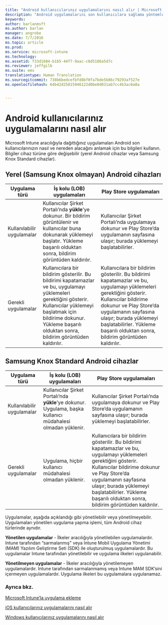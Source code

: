 ```yaml
---
title: "Android kullanıcılarınız uygulamalarını nasıl alır | Microsoft Intune"
description: "Android uygulamalarını son kullanıcılara sağlama yöntemleri"
keywords: 
author: barlanmsft
ms.author: barlan
manager: angrobe
ms.date: 7/7/2016
ms.topic: article
ms.prod: 
ms.service: microsoft-intune
ms.technology: 
ms.assetid: f33d1684-b1b5-44f7-9aac-c6d5186a5d7c
ms.reviewer: jeffgilb
ms.suite: ems
translationtype: Human Translation
ms.sourcegitcommit: 738b6bedcefbfd8bf0fa7bde5b86c79293af527e
ms.openlocfilehash: 64b42d25815946122d0be0d031ab7cc4b3ac6a8a


---
```



# <a name="how-your-android-users-get-their-apps"></a>Android kullanıcılarınız uygulamalarını nasıl alır
Microsoft Intune aracılığıyla dağıttığınız uygulamaları Android son kullanıcılarınızın nasıl ve nereden alacağını anlamak için bu bilgileri kullanın. Bilgiler cihaz türüne göre değişebilir (yerel Android cihazlar veya Samsung Knox Standard cihazlar).

## <a name="native-nonsamsung-knox-android-devices"></a>Yerel (Samsung Knox olmayan) Android cihazları

| Uygulama türü | İş kolu (LOB) uygulamaları | Play Store uygulamaları  |
| ------------- |-------------| -----|
| Kullanılabilir uygulamalar      | Kullanıcılar Şirket Portalı’nda **yükle**’ye dokunur. Bir bildirim görüntülenir ve kullanıcılar buna dokunarak yüklemeyi başlatır. Yükleme başarılı olduktan sonra, bildirim görüntüden kaldırılır. | Kullanıcılar Şirket Portalı’nda uygulamaya dokunur ve Play Store’da uygulamanın sayfasına ulaşır; burada yüklemeyi başlatabilirler.|
| Gerekli uygulamalar      | Kullanıcılara bir bildirim gösterilir. Bu bildirimi kapatamazlar ve bu, uygulamayı yüklemeleri gerektiğini gösterir. Kullanıcılar yüklemeyi başlatmak için bildirime dokunur. Yükleme başarılı olduktan sonra, bildirim görüntüden kaldırılır.    | Kullanıcılara bir bildirim gösterilir. Bu bildirimi kapatamazlar ve bu, uygulamayı yüklemeleri gerektiğini gösterir. Kullanıcılar bildirime dokunur ve Play Store’da uygulamanın sayfasına ulaşır; burada yüklemeyi başlatabilirler. Yükleme başarılı olduktan sonra, bildirim görüntüden kaldırılır. |

## <a name="samsung-knox-standard-android-devices"></a>Samsung Knox Standard Android cihazlar

| Uygulama türü | İş kolu (LOB) uygulamaları | Play Store uygulamaları  |
| ------------- |-------------| -----|
| Kullanılabilir uygulamalar      | Kullanıcılar Şirket Portalı’nda **yükle**’ye dokunur. Uygulama, başka kullanıcı müdahalesi olmadan yüklenir. | Kullanıcılar Şirket Portalı’nda uygulamaya dokunur ve Play Store’da uygulamanın sayfasına ulaşır; burada yüklemeyi başlatabilirler.|
| Gerekli uygulamalar      | Uygulama, hiçbir kullanıcı müdahalesi olmadan yüklenir.    | Kullanıcılara bir bildirim gösterilir. Bu bildirimi kapatamazlar ve bu, uygulamayı yüklemeleri gerektiğini gösterir. Kullanıcılar bildirime dokunur ve Play Store’da uygulamanın sayfasına ulaşır; burada yüklemeyi başlatabilirler. Yükleme başarılı olduktan sonra, bildirim görüntüden kaldırılır. |

Uygulamalar, aşağıda açıklandığı gibi yönetilebilir veya yönetilmeyebilir. Uygulamaları yönetilen uygulama yapma işlemi, tüm Android cihaz türlerinde aynıdır.

**Yönetilen uygulamalar** - İlkeler aracılığıyla yönetilebilen uygulamalardır. Intune tarafından “sarmalanmış" veya Intune Mobil Uygulama Yönetimi (MAM) Yazılım Geliştirme Seti (SDK) ile oluşturulmuş uygulamalardır. Bu uygulamalar Intune tarafından yönetilebilir ve uygulama ilkeleri uygulanabilir.

**Yönetilmeyen uygulamalar** - İlkeler aracılığıyla yönetilemeyen uygulamalardır. Intune tarafından sarmalanmamış veya Intune MAM SDK’sini içermeyen uygulamalardır. Uygulama ilkeleri bu uygulamalara uygulanamaz.

### <a name="see-also"></a>Ayrıca bkz.
[Microsoft Intune’la uygulama ekleme](/intune/deploy-use/add-apps)

[iOS kullanıcılarınız uygulamalarını nasıl alır](how-your-ios-users-get-their-apps.md)

[Windows kullanıcılarınız uygulamalarını nasıl alır](how-your-windows-users-get-their-apps.md)



<!--HONumber=Nov16_HO1-->


